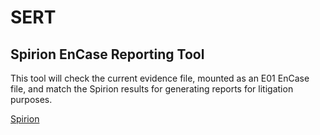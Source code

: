# SERT
## Spirion EnCase Reporting Tool

This tool will check the current evidence file, mounted as an E01 EnCase file, and match the Spirion results for generating reports for litigation purposes.

[Spirion](https://www.spirion.com/)

[](EnCase)

